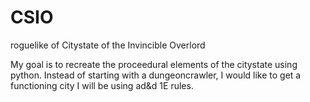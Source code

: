 # CSIO
roguelike of Citystate of the Invincible Overlord

My goal is to recreate the proceedural elements of the citystate using python.
Instead of starting with a dungeoncrawler, I would like to get a functioning city
I will be using ad&d 1E rules.
